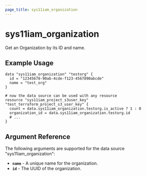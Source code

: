 ```yaml
---
page_title: sys11iam_organization
---
```


# sys11iam_organization

Get an Organization by its ID and name.

## Example Usage

```hcl
data "sys11iam_organization" "testorg" {
  id = "12345678-90ab-4cde-f123-4567890abcde"
  name = "test_org"
}

# now the data source can be used with any resource
resource "sys11iam_project_s3user_key" "test_terraform_project_s3_user_key" {
  count = data.sys11iam_organization.testorg.is_active ? 1 : 0
  organization_id = data.sys11iam_organization.testorg.id
  # ...
}
```

## Argument Reference

The following arguments are supported for the data source "sys11iam_organization":
* **`name`** - A unique name for the organization.
* **`id`** - The UUID of the organization.

